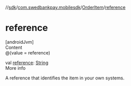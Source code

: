 //[sdk](../../../index.md)/[com.swedbankpay.mobilesdk](../index.md)/[OrderItem](index.md)/[reference](reference.md)



# reference  
[androidJvm]  
Content  
@(value = reference)  
  
val [reference](reference.md): [String](https://kotlinlang.org/api/latest/jvm/stdlib/kotlin/-string/index.html)  
More info  


A reference that identifies the item in your own systems.

  



